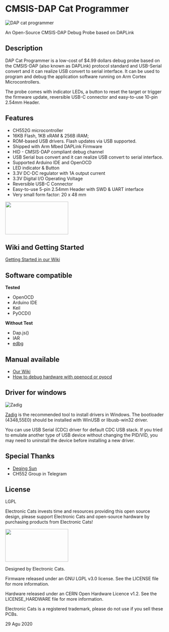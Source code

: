 # CMSIS-DAP Cat Programmer

![DAP  cat programmer](https://github.com/ElectronicCats/DAP-Cat-Programmer/raw/master/Docs/dap_cat_programmer.jpg)

An Open-Source CMSIS-DAP Debug Probe based on DAPLink

## Description
DAP Cat Programmer is a low-cost of $4.99 dollars debug probe based on the CMSIS-DAP (also known as DAPLink) protocol standard and USB-Serial convert and it can realize USB convert to serial interface. It can be used to program and debug the application software running on Arm Cortex Microcontrollers.

The probe comes with indicator LEDs, a button to reset the target or trigger the firmware update, reversible USB-C connector and easy-to-use 10-pin 2.54mm Header.

## Features
- CH552G microcontroller
- 16KB Flash, 1KB xRAM & 256B iRAM;
- ROM-based USB drivers. Flash updates via USB supported.
- Shipped with Arm Mbed DAPLink Firmware
- HID - CMSIS-DAP compliant debug channel
- USB Serial bus convert and it can realize USB convert to serial interface.
- Supported Arduino IDE and OpenOCD
- LED indicator & Button
- 3.3V DC-DC regulator with 1A output current
- 3.3V Digital I/O Operating Voltage
- Reversible USB-C Connector
- Easy-to-use 5-pin 2.54mm Header with SWD & UART interface
- Very small form factor: 20 x 48 mm

<a href="https://electroniccats.com/store/dapcat/">
  <img src="https://electroniccats.com/wp-content/uploads/badge_store.png" width="200" height="104" />
</a>


## Wiki and Getting Started
[Getting Started in our Wiki](https://github.com/ElectronicCats/DAP-Cat-Programmer/wiki)

## Software compatible
**Tested**

- OpenOCD
- Arduino IDE
- Keil
- PyOCD()

**Without Test**
- Dap.js()
- IAR
- [edbg](https://github.com/ataradov/edbg)

## Manual available
- [Our Wiki](https://github.com/ElectronicCats/DAP-Cat-Programmer/wiki)
- [How to debug hardware with openocd or pyocd](https://www.hackster.io/sabas1080/how-to-debug-hardware-with-openocd-or-pyocd-e7e718)

## Driver for windows

![Zadig](https://github.com/ElectronicCats/DAP-Cat-Programmer/assets/40640735/20f180bb-a7de-46db-a510-1c67a81837b7)

[Zadig](https://zadig.akeo.ie/) is the recommended tool to install drivers in Windows. The bootloader (4348,55E0) should be installed with WinUSB or libusb-win32 driver.

You can use USB Serial (CDC) driver for default CDC USB stack. If you tried to emulate another type of USB device without changing the PID/VID, you may need to uninstall the device before installing a new driver.

## Special Thanks

- [Deqing Sun](https://github.com/DeqingSun)
- CH552 Group in Telegram 


## License
LGPL

Electronic Cats invests time and resources providing this open source design, please support Electronic Cats and open-source hardware by purchasing products from Electronic Cats!

<a href="https://electroniccats.com/store/dapcat/">
  <img src="https://electroniccats.com/wp-content/uploads/badge_store.png" width="200" height="104" />
</a>

Designed by Electronic Cats.

Firmware released under an GNU LGPL v3.0 license. See the LICENSE file for more information.

Hardware released under an CERN Open Hardware Licence v1.2. See the LICENSE_HARDWARE file for more information.

Electronic Cats is a registered trademark, please do not use if you sell these PCBs.

29 Agu 2020

